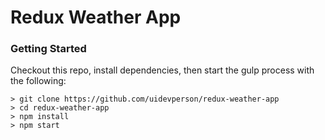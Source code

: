 # Redux Weather App


### Getting Started
Checkout this repo, install dependencies, then start the gulp process with the following:

```
> git clone https://github.com/uidevperson/redux-weather-app
> cd redux-weather-app
> npm install
> npm start
```






